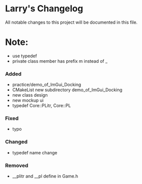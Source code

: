 # Larry's Changelog
All notable changes to this project will be documented in this file.
# Note:
- use typedef
- private class member has prefix m instead of _
### Added
- practice/demo_of_ImGui_Docking
- CMakeList new subdirectory demo_of_ImGui_Docking
- new class design
- new mockup ui
- typedef Core::PLitr, Core::PL

### Fixed
- typo
### Changed
- typedef name change


### Removed
- __plitr and __pl define in Game.h


